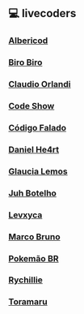 ## :computer: livecoders

### [Albericod](https://www.twitch.tv/albericod)
### [Biro Biro](https://www.twitch.tv/birobirobiro)
### [Claudio Orlandi](https://www.twitch.tv/csorlandi)
### [Code Show](https://www.twitch.tv/codeshow)
### [Código Falado](https://www.twitch.tv/codigofalado)
### [Daniel He4rt](https://www.twitch.tv/danielhe4rt)
### [Glaucia Lemos](https://www.twitch.tv/glaucia_lemos86)
### [Juh Botelho](https://www.twitch.tv/juhbotelho)
### [Levxyca](https://www.twitch.tv/levxyca)
### [Marco Bruno](https://www.twitch.tv/marcobrunodev)
### [Pokemão BR](https://www.twitch.tv/pokemaobr)
### [Rychillie](https://www.twitch.tv/Rychillie)
### [Toramaru](https://www.twitch.tv/Toramaru08)